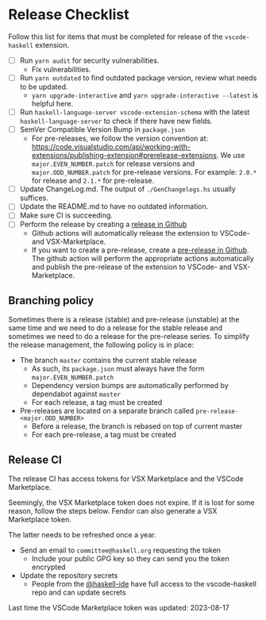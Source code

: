 # Release Checklist

Follow this list for items that must be completed for release of the `vscode-haskell` extension.

- [ ] Run `yarn audit` for security vulnerabilities.
  - Fix vulnerabilities.
- [ ] Run `yarn outdated` to find outdated package version, review what needs to be updated.
  - `yarn upgrade-interactive` and `yarn upgrade-interactive --latest` is helpful here.
- [ ] Run `haskell-language-server vscode-extension-schema` with the latest `haskell-language-server` to check if there have new fields.
- [ ] SemVer Compatible Version Bump in `package.json`
  - For pre-releases, we follow the version convention at: https://code.visualstudio.com/api/working-with-extensions/publishing-extension#prerelease-extensions. We use `major.EVEN_NUMBER.patch` for release versions and `major.ODD_NUMBER.patch` for pre-release versions. For example: `2.0.*` for release and `2.1.*` for pre-release.
- [ ] Update ChangeLog.md. The output of `./GenChangelogs.hs` usually suffices.
- [ ] Update the README.md to have no outdated information.
- [ ] Make sure CI is succeeding.
- [ ] Perform the release by creating a [release in Github](https://github.com/haskell/vscode-haskell/releases)
  - Github actions will automatically release the extension to VSCode- and VSX-Marketplace.
  - If you want to create a pre-release, create a [pre-release in Github](https://github.com/haskell/vscode-haskell/releases). The github action will perform the appropriate actions automatically and publish the pre-release of the extension to VSCode- and VSX-Marketplace.

## Branching policy

Sometimes there is a release (stable) and pre-release (unstable) at the same time and we need to do a release for the stable release and sometimes we need to do a release for the pre-release series.
To simplify the release management, the following policy is in place:

* The branch `master` contains the current stable release
  * As such, its `package.json` must always have the form `major.EVEN_NUMBER.patch`
  * Dependency version bumps are automatically performed by dependabot against `master`
  * For each release, a tag must be created
* Pre-releases are located on a separate branch called `pre-release-<major.ODD_NUMBER>`
  * Before a release, the branch is rebased on top of current master
  * For each pre-release, a tag must be created

## Release CI

The release CI has access tokens for VSX Marketplace and the VSCode Marketplace.

Seemingly, the VSX Marketplace token does not expire. If it is lost for some reason, follow the steps below. Fendor can also generate a VSX Marketplace token.

The latter needs to be refreshed once a year.

* Send an email to `committee@haskell.org` requesting the token
  * Include your public GPG key so they can send you the token encrypted
* Update the repository secrets
  * People from the [@haskell-ide](https://github.com/orgs/haskell/teams/haskell-ide) have full access to the vscode-haskell repo and can update secrets

Last time the VSCode Marketplace token was updated: 2023-08-17
